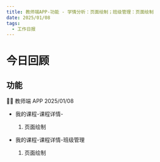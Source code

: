 ```yaml
---
title: 教师端APP-功能 - 学情分析：页面绘制；班级管理：页面绘制
date: 2025/01/08
tags:
  - 工作日报
---
```


# 今日回顾

## 功能

👨‍🏫 教师端 APP 2025/01/08

- 我的课程-课程详情-

  1. 页面绘制

- 我的课程-课程详情-班级管理
  1. 页面绘制
